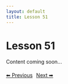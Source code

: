 ```yaml
---
layout: default
title: Lesson 51
---
```


# Lesson 51

Content coming soon...

<div style="margin-top: 20px;">
<a href="/docs/Advanced/Lessons/lesson_50.md" style="margin-right: 10px;">⬅ Previous</a><a href="/docs/Advanced/Lessons/lesson_52.md">Next ➡</a>
</div>
